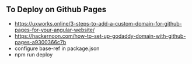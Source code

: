 ## To Deploy on Github Pages

- https://uxworks.online/3-steps-to-add-a-custom-domain-for-github-pages-for-your-angular-website/
- https://hackernoon.com/how-to-set-up-godaddy-domain-with-github-pages-a9300366c7b
- configure base-ref in package.json
- npm run deploy
